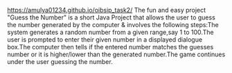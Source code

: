 https://amulya01234.github.io/oibsip_task2/
The fun and easy project "Guess the Number" is a short Java Project that allows the user to guess the number generated by the computer & involves the following steps:The system generates a random number from a given range,say 1 to 100.The user is prompted to enter their given number in a displayed dialogue box.The computer then tells if the entered number matches the guesses number or it is higher/lower than the generated number.The game continues under the user guessing the number.
